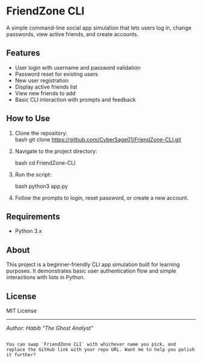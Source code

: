# FriendZone CLI

A simple command-line social app simulation that lets users log in, change passwords, view active friends, and create accounts.

## Features

- User login with username and password validation  
- Password reset for existing users  
- New user registration  
- Display active friends list  
- View new friends to add  
- Basic CLI interaction with prompts and feedback  

## How to Use

1. Clone the repository:  
   bash
   git clone https://github.com/CyberSage01/FriendZone-CLI.git


2. Navigate to the project directory:

   bash
   cd FriendZone-CLI
   
3. Run the script:

   bash
   python3 app.py
  
4. Follow the prompts to login, reset password, or create a new account.

## Requirements

* Python 3.x

## About

This project is a beginner-friendly CLI app simulation built for learning purposes. It demonstrates basic user authentication flow and simple interactions with lists in Python.

## License

MIT License

---

*Author: Habib "The Ghost Analyst"*

```

You can swap `FriendZone CLI` with whichever name you pick, and replace the GitHub link with your repo URL. Want me to help you polish it further?
```
